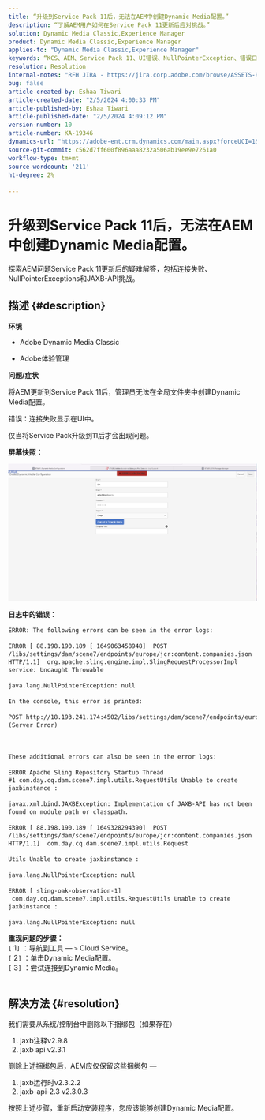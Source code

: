 ```yaml
---
title: “升级到Service Pack 11后，无法在AEM中创建Dynamic Media配置。”
description: “了解AEM用户如何在Service Pack 11更新后应对挑战。”
solution: Dynamic Media Classic,Experience Manager
product: Dynamic Media Classic,Experience Manager
applies-to: "Dynamic Media Classic,Experience Manager"
keywords: “KCS、AEM、Service Pack 11、UI错误、NullPointerException、错误日志、JAXBException、模块路径、Cloud Service、包、POST请求”
resolution: Resolution
internal-notes: "RFH JIRA - https://jira.corp.adobe.com/browse/ASSETS-9332"
bug: false
article-created-by: Eshaa Tiwari
article-created-date: "2/5/2024 4:00:33 PM"
article-published-by: Eshaa Tiwari
article-published-date: "2/5/2024 4:09:12 PM"
version-number: 10
article-number: KA-19346
dynamics-url: "https://adobe-ent.crm.dynamics.com/main.aspx?forceUCI=1&pagetype=entityrecord&etn=knowledgearticle&id=c531d2ae-3fc4-ee11-9079-6045bd006268"
source-git-commit: c562d7ff600f896aaa8232a506ab19ee9e7261a0
workflow-type: tm+mt
source-wordcount: '211'
ht-degree: 2%

---
```


# 升级到Service Pack 11后，无法在AEM中创建Dynamic Media配置。


探索AEM问题Service Pack 11更新后的疑难解答，包括连接失败、NullPointerExceptions和JAXB-API挑战。

## 描述 {#description}


<b>环境</b>

- Adobe Dynamic Media Classic

- Adobe体验管理

<b>问题/症状</b>

将AEM更新到Service Pack 11后，管理员无法在全局文件夹中创建Dynamic Media配置。

错误：连接失败显示在UI中。

仅当将Service Pack升级到11后才会出现问题。

<b>屏幕快照：</b>

![](assets/___c631d2ae-3fc4-ee11-9079-6045bd006268___.png)

<b>日志中的错误：</b>




```
ERROR: The following errors can be seen in the error logs:

ERROR [ 88.198.190.189 [ 1649063458948]  POST /libs/settings/dam/scene7/endpoints/europe/jcr:content.companies.json HTTP/1.1]  org.apache.sling.engine.impl.SlingRequestProcessorImpl service: Uncaught Throwable

java.lang.NullPointerException: null

In the console, this error is printed:

POST http://18.193.241.174:4502/libs/settings/dam/scene7/endpoints/europe/jcr:content.companies.json 500 (Server Error)



These additional errors can also be seen in the error logs:

ERROR Apache Sling Repository Startup Thread #1 com.day.cq.dam.scene7.impl.utils.RequestUtils Unable to create jaxbinstance :

javax.xml.bind.JAXBException: Implementation of JAXB-API has not been found on module path or classpath.

ERROR [ 88.198.190.189 [ 1649328294390]  POST /libs/settings/dam/scene7/endpoints/europe/jcr:content.companies.json HTTP/1.1]  com.day.cq.dam.scene7.impl.utils.Request

Utils Unable to create jaxbinstance :

java.lang.NullPointerException: null

ERROR [ sling-oak-observation-1]  com.day.cq.dam.scene7.impl.utils.RequestUtils Unable to create jaxbinstance :

java.lang.NullPointerException: null
```


<b>重现问题的步骤：</b>
<br>`[` 1`]` ：导航到工具 — `>`  Cloud Service。
<br>`[` 2`]` ：单击Dynamic Media配置。
<br>`[` 3`]` ：尝试连接到Dynamic Media。  
<br> <br>



## 解决方法 {#resolution}


我们需要从系统/控制台中删除以下捆绑包（如果存在）

1. jaxb注释v2.9.8
2. jaxb api v2.3.1


删除上述捆绑包后，AEM应仅保留这些捆绑包 — 

1. jaxb运行时v2.3.2.2
2. jaxb-api-2.3 v2.3.0.3


按照上述步骤，重新启动安装程序，您应该能够创建Dynamic Media配置。
